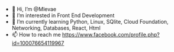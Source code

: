 - 👋 Hi, I’m @Mlevae
- 👀 I’m interested in Front End Development 
- 🌱 I’m currently learning Python, Linux, SQlite, Cloud Foundation, Networking, Databases, React, Html
- 📫 How to reach me https://www.facebook.com/profile.php?id=100076654119967

<!---
Mlevae/Mlevae is a ✨ special ✨ repository because its `README.md` (this file) appears on your GitHub profile.
You can click the Preview link to take a look at your changes.
--->

